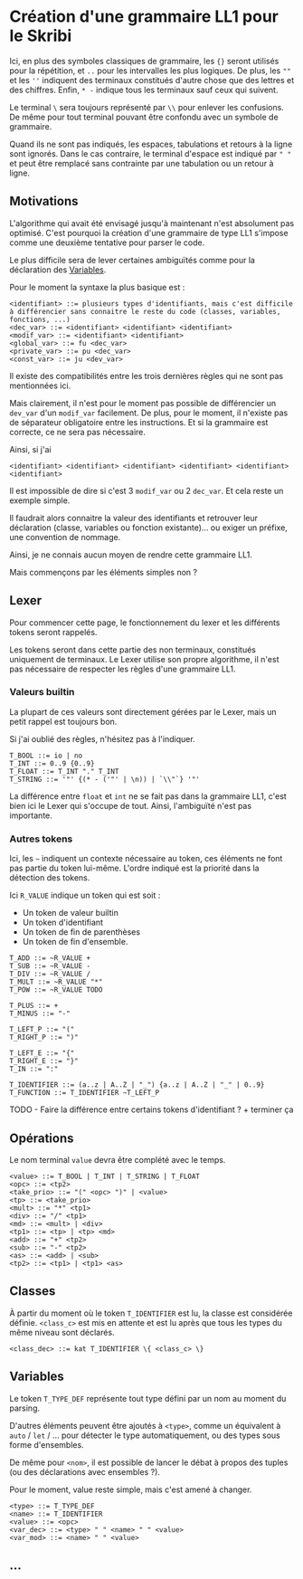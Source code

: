 
# Création d'une grammaire LL1 pour le Skribi

Ici, en plus des symboles classiques de grammaire, les `{}` seront utilisés pour la répétition, et `..` pour les intervalles les plus logiques. De plus, les `""` et les `''` indiquent des terminaux constitués d'autre chose que des lettres et des chiffres. Enfin, `* -` indique tous les terminaux sauf ceux qui suivent.

Le terminal `\` sera toujours représenté par `\\` pour enlever les confusions. De même pour tout terminal pouvant être confondu avec un symbole de grammaire.

Quand ils ne sont pas indiqués, les espaces, tabulations et retours à la ligne sont ignorés. Dans le cas contraire, le terminal d'espace est indiqué par `" "` et peut être remplacé sans contrainte par une tabulation ou un retour à ligne.

## Motivations

L'algorithme qui avait été envisagé jusqu'à maintenant n'est absolument pas optimisé. C'est pourquoi la création d'une grammaire de type LL1 s'impose comme une deuxième tentative pour parser le code.

Le plus difficile sera de lever certaines ambiguïtés comme pour la déclaration des [Variables](Stockage/Variables.md).

Pour le moment la syntaxe la plus basique est : 

```
<identifiant> ::= plusieurs types d'identifiants, mais c'est difficile à différencier sans connaitre le reste du code (classes, variables, fonctions, ...)
<dec_var> ::= <identifiant> <identifiant> <identifiant>
<modif_var> ::= <identifiant> <identifiant>
<global_var> ::= fu <dec_var>
<private_var> ::= pu <dec_var>
<const_var> ::= ju <dev_var>
```

Il existe des compatibilités entre les trois dernières règles qui ne sont pas mentionnées ici.

Mais clairement, il n'est pour le moment pas possible de différencier un `dev_var` d'un `modif_var` facilement. De plus, pour le moment, il n'existe pas de séparateur obligatoire entre les instructions. Et si la grammaire est correcte, ce ne sera pas nécessaire.

Ainsi, si j'ai

```
<identifiant> <identifiant> <identifiant> <identifiant> <identifiant> <identifiant>
```

Il est impossible de dire si c'est 3 `modif_var` ou 2 `dec_var`. Et cela reste un exemple simple.

Il faudrait alors connaitre la valeur des identifiants et retrouver leur déclaration (classe, variables ou fonction existante)… ou exiger un préfixe, une convention de nommage.

Ainsi, je ne connais aucun moyen de rendre cette grammaire LL1.

Mais commençons par les éléments simples non ?

## Lexer

Pour commencer cette page, le fonctionnement du lexer et les différents tokens seront rappelés.

Les tokens seront dans cette partie des non terminaux, constitués uniquement de terminaux. Le Lexer utilise son propre algorithme, il n'est pas nécessaire de respecter les règles d'une grammaire LL1.

### Valeurs builtin

La plupart de ces valeurs sont directement gérées par le Lexer, mais un petit rappel est toujours bon.

Si j'ai oublié des règles, n'hésitez pas à l'indiquer.

```
T_BOOL ::= io | no
T_INT ::= 0..9 {0..9}
T_FLOAT ::= T_INT "." T_INT
T_STRING ::= '"' {(* - ('"' | \n)) | `\\"`} '"'
```

La différence entre `float` et `int` ne se fait pas dans la grammaire LL1, c'est bien ici le Lexer qui s'occupe de tout. Ainsi, l'ambiguïté n'est pas importante.

### Autres tokens

Ici, les `~` indiquent un contexte nécessaire au token, ces éléments ne font pas partie du token lui-même. L'ordre indiqué est la priorité dans la détection des tokens.

Ici `R_VALUE` indique un token qui est soit :
- Un token de valeur builtin
- Un token d'identifiant
- Un token de fin de parenthèses
- Un token de fin d'ensemble.

```
T_ADD ::= ~R_VALUE +
T_SUB ::= ~R_VALUE -
T_DIV ::= ~R_VALUE /
T_MULT ::= ~R_VALUE "*"
T_POW ::= ~R_VALUE TODO

T_PLUS ::= +
T_MINUS ::= "-"

T_LEFT_P ::= "("
T_RIGHT_P ::= ")"

T_LEFT_E ::= "{"
T_RIGHT_E ::= "}"
T_IN ::= ":"

T_IDENTIFIER ::= (a..z | A..Z | "_") {a..z | A..Z | "_" | 0..9}
T_FUNCTION ::= T_IDENTIFIER ~T_LEFT_P
```

TODO - Faire la différence entre certains tokens d'identifiant ? + terminer ça

## Opérations

Le nom terminal `value` devra être complété avec le temps.

```
<value> ::= T_BOOL | T_INT | T_STRING | T_FLOAT
<opc> ::= <tp2>
<take_prio> ::= "(" <opc> ")" | <value>
<tp> ::= <take_prio>
<mult> ::= "*" <tp1>
<div> ::= "/" <tp1>
<md> ::= <mult> | <div>
<tp1> ::= <tp> | <tp> <md>
<add> ::= "+" <tp2>
<sub> ::= "-" <tp2>
<as> ::= <add> | <sub>
<tp2> ::= <tp1> | <tp1> <as>
```

## Classes

À partir du moment où le token `T_IDENTIFIER` est lu, la classe est considérée définie. `<class_c>` est mis en attente et est lu après que tous les types du même niveau sont déclarés.

```
<class_dec> ::= kat T_IDENTIFIER \{ <class_c> \}
```

## Variables

Le token `T_TYPE_DEF` représente tout type défini par un nom au moment du parsing.

D'autres éléments peuvent être ajoutés à `<type>`, comme un équivalent à `auto` / `let` / … pour détecter le type automatiquement, ou des types sous forme d'ensembles.

De même pour `<nom>`, il est possible de lancer le débat à propos des tuples (ou des déclarations avec ensembles ?).

Pour le moment, value reste simple, mais c'est amené à changer.

```
<type> ::= T_TYPE_DEF
<name> ::= T_IDENTIFIER
<value> ::= <opc>
<var_dec> ::= <type> " " <name> " " <value>
<var_mod> ::= <name> " " <value>
```

## ...
